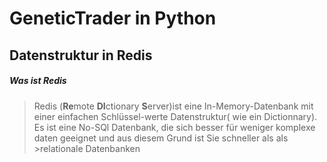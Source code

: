 # GeneticTrader in Python
## Datenstruktur in Redis
##### Was ist Redis
>Redis (**Re**mote **DI**ctionary **S**erver)ist eine In-Memory-Datenbank mit einer einfachen Schlüssel-werte Datenstruktur( wie ein Dictionnary).
>Es ist eine No-SQl Datenbank, die sich besser für weniger komplexe daten geeignet und aus diesem Grund ist Sie schneller als als >relationale Datenbanken 
